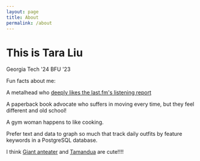 ```yaml
---
layout: page
title: About
permalink: /about
---
```


# This is Tara Liu

Georgia Tech '24
BFU '23

Fun facts about me:

A metalhead who [deeply likes the last.fm's listening report](https://www.last.fm/user/Pagan_Flame_/listening-report)

A paperback book advocate who suffers in moving every time, but they feel different and old school!

A gym woman happens to like cooking.

Prefer text and data to graph so much that track daily outfits by feature keywords in a PostgreSQL database.

I think [Giant anteater](https://en.wikipedia.org/wiki/Giant_anteater) and [Tamandua](https://en.wikipedia.org/wiki/Tamandua) are cute!!!!

